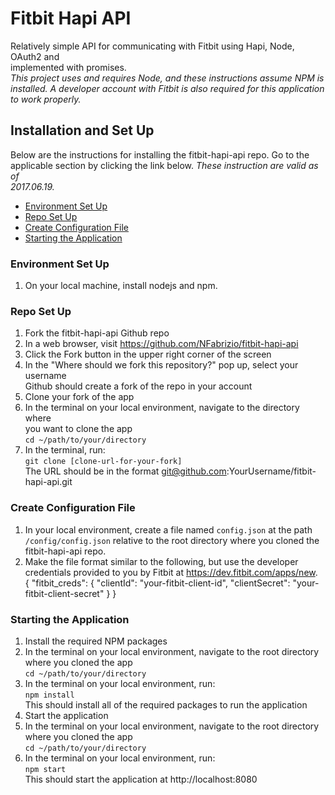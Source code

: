 # Fitbit Hapi API
Relatively simple API for communicating with Fitbit using Hapi, Node, OAuth2 and  
implemented with promises.  
*This project uses and requires Node, and these instructions assume NPM is  
installed. A developer account with Fitbit is also required for this application  
to work properly.*

## Installation and Set Up
Below are the instructions for installing the fitbit-hapi-api repo. Go to the  
applicable section by clicking the link below. *These instruction are valid as of  
2017.06.19.*

* [Environment Set Up](#environment)
* [Repo Set Up](#repo)
* [Create Configuration File](#config)
* [Starting the Application](#app-start)

### <a name="environment"></a>Environment Set Up
1. On your local machine, install nodejs and npm.

### <a name="repo"></a>Repo Set Up
1. Fork the fitbit-hapi-api Github repo
  1. In a web browser, visit https://github.com/NFabrizio/fitbit-hapi-api
  2. Click the Fork button in the upper right corner of the screen
  3. In the "Where should we fork this repository?" pop up, select your username  
    Github should create a fork of the repo in your account
2. Clone your fork of the app
  1. In the terminal on your local environment, navigate to the directory where  
    you want to clone the app  
    `cd ~/path/to/your/directory`
  2. In the terminal, run:  
    `git clone [clone-url-for-your-fork]`  
    The URL should be in the format git@github.com:YourUsername/fitbit-hapi-api.git

### <a name="config"></a>Create Configuration File
1. In your local environment, create a file named `config.json` at the path  
  `/config/config.json` relative to the root directory where you cloned the  
  fitbit-hapi-api repo.
2. Make the file format similar to the following, but use the developer  
  credentials provided to you by Fitbit at https://dev.fitbit.com/apps/new.  
    {
      "fitbit_creds": {
        "clientId": "your-fitbit-client-id",
        "clientSecret": "your-fitbit-client-secret"
      }
    }

### <a name="app-start"></a>Starting the Application
1. Install the required NPM packages
  1. In the terminal on your local environment, navigate to the root directory  
    where you cloned the app  
    `cd ~/path/to/your/directory`  
  2. In the terminal on your local environment, run:  
    `npm install`  
    This should install all of the required packages to run the application
2. Start the application
  1. In the terminal on your local environment, navigate to the root directory  
    where you cloned the app  
    `cd ~/path/to/your/directory`  
  2. In the terminal on your local environment, run:  
    `npm start`  
    This should start the application at http://localhost:8080
